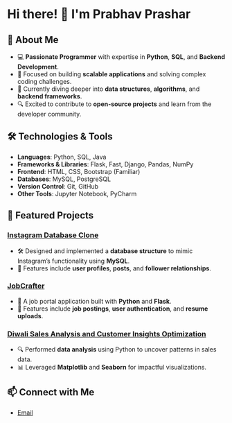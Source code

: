 # Hi there! 👋 I'm Prabhav Prashar

## 🌟 About Me  
- 💻 **Passionate Programmer** with expertise in **Python**, **SQL**, and **Backend Development**.  
- 🚀 Focused on building **scalable applications** and solving complex coding challenges.  
- 🌱 Currently diving deeper into **data structures**, **algorithms**, and **backend frameworks**.  
- 🔍 Excited to contribute to **open-source projects** and learn from the developer community.  

## 🛠️ Technologies & Tools  
- **Languages**: Python, SQL, Java
- **Frameworks & Libraries**: Flask, Fast, Django, Pandas, NumPy  
- **Frontend**: HTML, CSS, Bootstrap (Familiar) 
- **Databases**: MySQL, PostgreSQL 
- **Version Control**: Git, GitHub  
- **Other Tools**: Jupyter Notebook, PyCharm  

## 📂 Featured Projects  
### [Instagram Database Clone](https://github.com/prbhv123/Instagram-database-clone)  
- 🛠️ Designed and implemented a **database structure** to mimic Instagram’s functionality using **MySQL**.  
- 🔗 Features include **user profiles**, **posts**, and **follower relationships**.  

### [JobCrafter](https://github.com/prbhv123/JobCrafter)  
- 📑 A job portal application built with **Python** and **Flask**.  
- 🔗 Features include **job postings**, **user authentication**, and **resume uploads**.  

### [Diwali Sales Analysis and Customer Insights Optimization](https://github.com/prbhv123//Diwali-Sales-Analysis-and-Customer-Insights-Optimization)  
- 🔍 Performed **data analysis** using Python to uncover patterns in sales data.  
- 📊 Leveraged **Matplotlib** and **Seaborn** for impactful visualizations.  

## 📫 Connect with Me  
- [Email](mailto:prabhavprashar123@gmail.com) 
